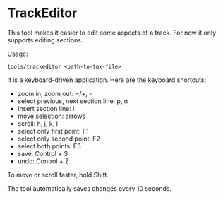 # TrackEditor

This tool makes it easier to edit some aspects of a track. For now it only supports editing sections.

Usage:

    tools/trackeditor <path-to-tmx-file>

It is a keyboard-driven application. Here are the keyboard shortcuts:

- zoom in, zoom out: =/+, -
- select previous, next section line: p, n
- insert section line: i
- move selection: arrows
- scroll: h, j, k, l
- select only first point: F1
- select only second point: F2
- select both points: F3
- save: Control + S
- undo: Control + Z

To move or scroll faster, hold Shift.

The tool automatically saves changes every 10 seconds.
